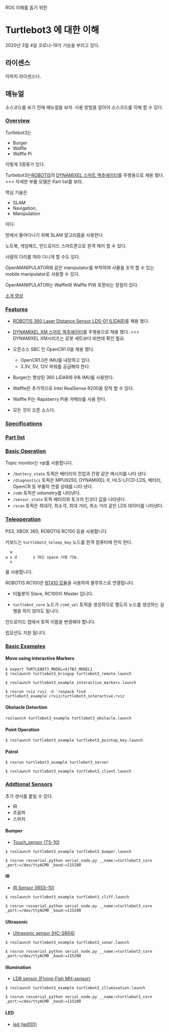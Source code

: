 ROS 이해를 돕기 위한

# Turtlebot3 에 대한 이해

2020년 3월 4일 코로나-19가 기승을 부리고 있다.

## 라이센스

아파치 라이센스다.

## 매뉴얼

소스코드를 보기 전에 매뉴얼을 보자. 사용 방법을 알아야 소스코드를 이해 할 수 있다.

### [Overview](http://emanual.robotis.com/docs/en/platform/turtlebot3/overview/)

Turtlebot3는

- Burger
- Waffle
- Waffle Pi

 이렇게 3종류가 있다.

Turtlebot3는[ROBOTIS](http://en.robotis.com/subindex/dxl_en.php)의 [DYNAMIXEL 스마트 액추에이터](http://en.robotis.com/shop_en/list.php?ca_id=2010)를 주행용으로 채용 했다. <<< 자세한 부품 모델은 Part list를 보라.

핵심 기술은

- SLAM
- Navigation,
- Manipulation

이다.

방에서 돌아다니기 위해 SLAM 알고리즘을 사용한다.

노트북, 게임패드, 안드로이드 스마트폰으로 원격 제어 할 수 있다. 

사람의 다리를 따라 다니게 할 수도 있다.

OpenMANIPULATOR와 같은 manipulator를 부착하여 사물을 조작 할 수 있는 mobile manipulator로 사용할 수 있다.

OpenMANIPULATOR는 Waffle와 Waffle Pi와 호환되는 장점이 있다.

[소개 영상](https://www.youtube.com/watch?time_continue=3&v=9OC3J53RUsk&feature=emb_logo)

### [Features](http://emanual.robotis.com/docs/en/platform/turtlebot3/features/#worlds-most-popular-ros-platform)

- [ROBOTIS 360 Laser Distance Sensor LDS-01 (LIDAR)](http://www.robotis.us/360-laser-distance-sensor-lds-01-lidar/)를 채용 했다.

- [DYNAMIXEL XM 스마트 액추에이터](http://en.robotis.com/shop_en/list.php?ca_id=202020)를 주행용으로 채용 했다. <<< DYNAMIXEL XM시리즈는 로봇 세트보다 비싼데 확인 필요.

- 오픈소스 SBC 인 OpenCR1.0을 채용 했다.
  - OpenCR1.0은 IMU를 내장하고 있다.
  - 3.3V, 5V, 12V 파워를 공급해야 한다.
- Burger는 향상된 360 LiDAR와 9축 IMU를 사용한다.
- Waffle은 추가적으로 Intel RealSense R200을 장착 할 수 있다.
- Waffle Pi는 Rapsberry Pi용 카메라를 사용 한다.
- 모든 것이 오픈 소스다.

### [Specifications](http://emanual.robotis.com/docs/en/platform/turtlebot3/specifications/)

### [Part list](http://emanual.robotis.com/docs/en/platform/turtlebot3/hardware_setup/)

### [Basic Operation](http://emanual.robotis.com/docs/en/platform/turtlebot3/basic_operation/)

Topic monitor는 rqt를 사용합니다.

- `/battery_state`  토픽은 배터리의 전압과 잔량 같은 메시지를 나타 낸다.
- `/diagnostics` 토픽은 MPU9250, DYNAMIXEL-X, HLS-LFCD-LDS, 배터리, OpenCR 등 부품의 연결 상태를 나타 낸다.
- `/odm` 토픽은 odometry를 나타낸다.
- `/sensor_state` 토픽 배터리와 토크의 인코더 값을 나타낸다.
- `/scan` 토픽은 최대각, 최소각, 최대 거리, 최소 거리 같은 LDS 데이터를 나타낸다.

### [Teleoperation](http://emanual.robotis.com/docs/en/platform/turtlebot3/teleoperation/)

PS3, XBOX 360, ROBOTIS RC100 등을 사용합니다.

키보드는  `turtlebot3_teleop_key` 노드를 원격 컴퓨터에 런치 한다.

```
  w
a s d		s 대신 space 사용 가능.
  x
```

를 사용합니다. 

ROBOTIS RC100은 [BT410 모듈](http://emanual.robotis.com/docs/en/parts/communication/bt-410/)을 사용하여 블루투스로 연결됩니다.

- 터틀봇이 Slave, RC100이 Master 입니다.

- `turtlebot_core` 노드가 `/cmd_vel` 토픽을 생성하므로 별도의 노드를 생성하는 실행을 하지 않아도 됩니다.

안드로이드 앱에서 토픽 이름을 변경해야 합니다.

립모션도 지원 됩니다.

### [Basic Examples](http://emanual.robotis.com/docs/en/platform/turtlebot3/basic_examples/)

#### Move using interactive Markers

```
$ export TURTLEBOT3_MODEL=${TB3_MODEL}
$ roslaunch turtlebot3_bringup turtlebot3_remote.launch
```

```
$ roslaunch turtlebot3_example interactive_markers.launch
```

```
$ rosrun rviz rviz -d `rospack find turtlebot3_example`/rviz/turtlebot3_interactive.rviz
```

#### Obstacle Detection

```
roslaunch turtlebot3_example turtlebot3_obstacle.launch
```

#### Point Operation

```
$ roslaunch turtlebot3_example turtlebot3_pointop_key.launch
```

#### Patrol

```
$ rosrun turtlebot3_example turtlebot3_server
```

```
$ roslaunch turtlebot3_example turtlebot3_client.launch
```

### [Addtional Sensors](http://emanual.robotis.com/docs/en/platform/turtlebot3/additional_sensors/)

추가 센서를 붙일 수 있다.

- IR
- 초음파
- 스위치

#### Bumper

- [Touch_sensor (TS-10)](http://emanual.robotis.com/docs/en/parts/sensor/ts-10/)

```
$ roslaunch turtlebot3_example turtlebot3_bumper.launch
```

```
$ rosrun rosserial_python serial_node.py __name:=turtlebot3_core _port:=/dev/ttyACM0 _baud:=115200
```

#### IR

- [IR Sensor (IRSS-10)](http://emanual.robotis.com/docs/en/parts/sensor/irss-10/)

```
$ roslaunch turtlebot3_example turtlebot3_cliff.launch
```

```
$ rosrun rosserial_python serial_node.py __name:=turtlebot3_core _port:=/dev/ttyACM0 _baud:=115200
```

#### Ultrasonic

- [Ultrasonic sensor (HC-SR04)]()

```
$ roslaunch turtlebot3_example turtlebot3_sonar.launch
```

```
$ rosrun rosserial_python serial_node.py __name:=turtlebot3_core _port:=/dev/ttyACM0 _baud:=115200
```

#### Illumination

- [LDR sensor (Flying-Fish MH-sensor)]()

```
$ roslaunch turtlebot3_example turtlebot3_illumination.launch
```

```
$ rosrun rosserial_python serial_node.py __name:=turtlebot3_core _port:=/dev/ttyACM0 _baud:=115200
```

#### LED

- [led (led101)]()